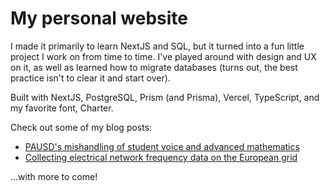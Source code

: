 # My personal website

I made it primarily to learn NextJS and SQL, but it turned into a fun little project I work on from time to time. I've played around with design and UX on it, as well as learned how to migrate databases (turns out, the best practice isn't to clear it and start over).

Built with NextJS, PostgreSQL, Prism (and Prisma), Vercel, TypeScript, and my favorite font, Charter.

Check out some of my blog posts:

- [PAUSD's mishandling of student voice and advanced mathematics](https://bnezlobin.vercel.app/blog/pausd-mvc)
- [Collecting electrical network frequency data on the European grid](https://bnezlobin.vercel.app/blog/enf-data)

...with more to come!
